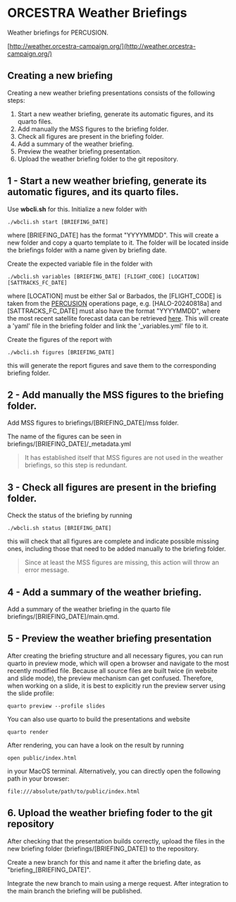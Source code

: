 # ORCESTRA Weather Briefings

Weather briefings for PERCUSION.

[http://weather.orcestra-campaign.org/](http://weather.orcestra-campaign.org/)

## Creating a new briefing
Creating a new weather briefing presentations consists of the following steps:

1. Start a new weather briefing, generate its automatic figures, and its quarto files.
2. Add manually the MSS figures to the briefing folder. 
3. Check all figures are present in the briefing folder.
4. Add a summary of the weather briefing.
5. Preview the weather briefing presentation.
6. Upload the weather briefing folder to the git repository.

## 1 - Start a new weather briefing, generate its automatic figures, and its quarto files.

Use **wbcli.sh** for this. Initialize a new folder with

```
./wbcli.sh start [BRIEFING_DATE]
```

where [BRIEFING_DATE] has the format "YYYYMMDD". This will create a new folder and copy a quarto template to it. The folder will be located inside the briefings folder with a name given by briefing date.

Create the expected variable file in the folder with

```
./wbcli.sh variables [BRIEFING_DATE] [FLIGHT_CODE] [LOCATION] [SATTRACKS_FC_DATE]
```

where [LOCATION] must be either Sal or Barbados, the [FLIGHT_CODE] is taken from the [PERCUSION](https://orcestra-campaign.org/operation/halo.html) operations page, e.g. [HALO-20240818a] and [SATTRACKS_FC_DATE] must also have the format "YYYYMMDD", where the most recent satellite forecast data can be retrieved [here](https://sattracks.orcestra-campaign.org). 
This will create a 'yaml' file in the briefing folder and link the '_variables.yml' file to it.

Create the figures of the report with

```
./wbcli.sh figures [BRIEFING_DATE]
```

this will generate the report figures and save them to the corresponding briefing folder.

## 2 - Add manually the MSS figures to the briefing folder.
Add MSS figures to briefings/[BRIEFING_DATE]/mss folder.

The name of the figures can be seen in briefings/[BRIEFING_DATE]/_metadata.yml

>It has established itself that MSS figures are not used in the weather briefings, so this step is redundant.


## 3 - Check all figures are present in the briefing folder.

Check the status of the briefing by running

```
./wbcli.sh status [BRIEFING_DATE]
```

this will check that all figures are complete and indicate possible missing ones, including those that need to be added manually to the briefing folder.


>Since at least the MSS figures are missing, this action will throw an error message.


## 4 - Add a summary of the weather briefing.
Add a summary of the weather briefing in the quarto file briefings/[BRIEFING_DATE]/main.qmd.


## 5 - Preview the weather briefing presentation

After creating the briefing structure and all necessary figures, you can run
quarto in preview mode, which will open a browser and navigate to the most recently modified file.
Because all source files are built twice (in website and slide mode), the preview mechanism can get confused.
Therefore, when working on a slide, it is best to explicitly run the preview server using the slide profile:
```
quarto preview --profile slides
```

You can also use quarto to build the presentations and website
```
quarto render
```

After rendering, you can have a look on the result by running
```
open public/index.html
```

in your MacOS terminal. Alternatively, you can directly open the following path in your browser:
```
file:///absolute/path/to/public/index.html
```

## 6. Upload the weather briefing foder to the git repository

After checking that the presentation builds correctly, upload the files in the
new briefing folder (briefings/[BRIEFING_DATE]) to the repository.

Create a new branch for this and name it after the briefing date, as "briefing_[BRIEFING_DATE]".

Integrate the new branch to main using a merge request. After integration to the main branch the briefing will be published.